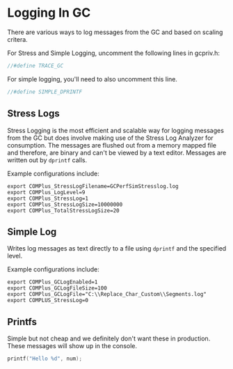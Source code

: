 # Logging In GC

There are various ways to log messages from the GC and based on scaling critera.

For Stress and Simple Logging, uncomment the following lines in gcpriv.h:

```c
//#define TRACE_GC
```

For simple logging, you'll need to also uncomment this line.

```c
//#define SIMPLE_DPRINTF
```

## Stress Logs

Stress Logging is the most efficient and scalable way for logging messages from the GC but does involve making use of the Stress Log Analyzer for consumption. The messages are flushed out from a memory mapped file and therefore, are binary and can't be viewed by a text editor. Messages are written out by ``dprintf`` calls.

Example configurations include:

```
export COMPlus_StressLogFilename=GCPerfSimStresslog.log
export COMPlus_LogLevel=9
export COMPlus_StressLog=1
export COMPlus_StressLogSize=10000000
export COMPlus_TotalStressLogSize=20
```

## Simple Log

Writes log messages as text directly to a file using ``dprintf`` and the specified level. 

Example configurations include:

```
export COMPlus_GCLogEnabled=1
export COMPlus_GCLogFileSize=100
export COMPlus_GCLogFile="C:\\Replace_Char_Custom\\Segments.log" 
export COMPLUS_StressLog=0
```

## Printfs

Simple but not cheap and we definitely don't want these in production. These messages will show up in the console.

```c
printf("Hello %d", num);
```
